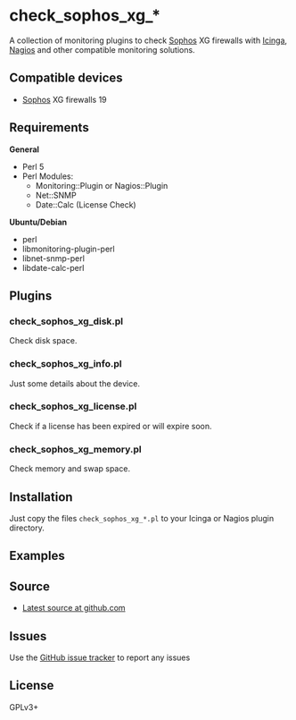 check_sophos_xg_*
=================

A collection of monitoring plugins to check [Sophos](https://www.sophos.com/) XG firewalls with [Icinga](https://icinga.com/), [Nagios](https://www.nagios.org/) and other compatible monitoring solutions.

Compatible devices
------------------

- [Sophos](https://www.sophos.com/) XG firewalls 19


Requirements
------------

**General**

- Perl 5
- Perl Modules:
    - Monitoring::Plugin or Nagios::Plugin
    - Net::SNMP
    - Date::Calc (License Check)

**Ubuntu/Debian**

- perl
- libmonitoring-plugin-perl
- libnet-snmp-perl
- libdate-calc-perl


Plugins
-------

### check_sophos_xg_disk.pl

Check disk space.

### check_sophos_xg_info.pl

Just some details about the device.

### check_sophos_xg_license.pl

Check if a license has been expired or will expire soon.

### check_sophos_xg_memory.pl

Check memory and swap space.

Installation
------------

Just copy the files `check_sophos_xg_*.pl` to your Icinga or Nagios plugin directory.

Examples
--------


Source
------

- [Latest source at github.com](https://github.com/DinoTools/monitoring-check_sophos_xg)

Issues
------

Use the [GitHub issue tracker](https://github.com/DinoTools/monitoring-check_sophos_xg/issues) to report any issues

License
-------

GPLv3+
